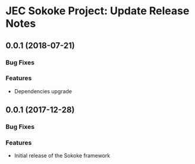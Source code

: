 # JEC Sokoke Project: Update Release Notes

<a name="jec-sokoke-0.0.3"></a>
## **0.0.1** (2018-07-21)

### Bug Fixes

### Features

- Dependencies upgrade

<a name="jec-sokoke-0.0.1"></a>
## **0.0.1** (2017-12-28)

### Bug Fixes

### Features

- Initial release of the Sokoke framework